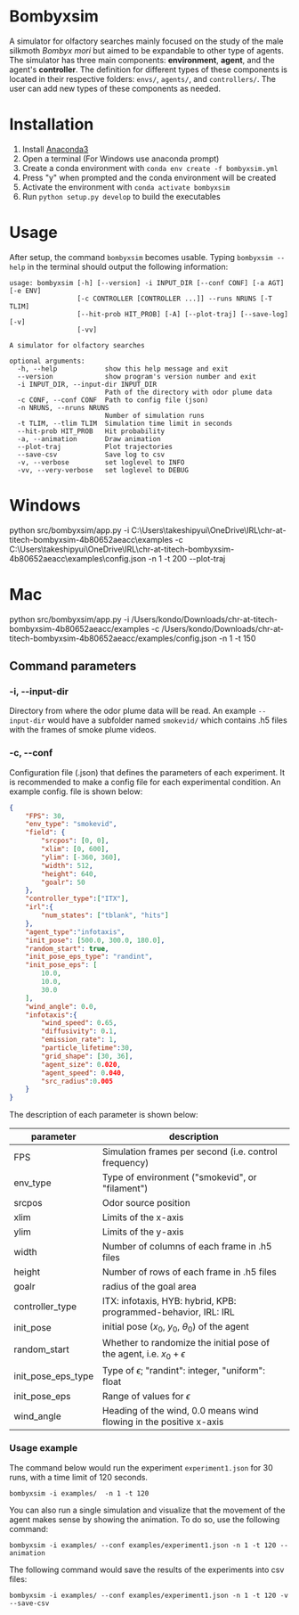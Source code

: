 
# Bombyxsim

A simulator for olfactory searches mainly focused on the study of the male silkmoth *Bombyx mori* but aimed to be expandable to other type of agents. The simulator has three main components: **environment**, **agent**, and the agent's **controller**. The definition for different types of these components is located in their respective folders: `envs/`, `agents/`, and `controllers/`. The user can add new types of these components as needed.

# Installation

1. Install [Anaconda3](https://docs.anaconda.com/anaconda/install/)
2. Open a terminal (For Windows use anaconda prompt)
3. Create a conda environment with `conda env create -f bombyxsim.yml`
4. Press "y" when prompted and the conda environment will be created
5. Activate the environment with `conda activate bombyxsim`
6. Run `python setup.py develop` to build the executables

# Usage

After setup, the command `bombyxsim` becomes usable. Typing `bombyxsim --help` in the terminal should output the following information: 

```console
usage: bombyxsim [-h] [--version] -i INPUT_DIR [--conf CONF] [-a AGT] [-e ENV]
                 [-c CONTROLLER [CONTROLLER ...]] --runs NRUNS [-T TLIM]
                 [--hit-prob HIT_PROB] [-A] [--plot-traj] [--save-log] [-v]
                 [-vv]

A simulator for olfactory searches

optional arguments:
  -h, --help            show this help message and exit
  --version             show program's version number and exit
  -i INPUT_DIR, --input-dir INPUT_DIR
                        Path of the directory with odor plume data
  -c CONF, --conf CONF  Path to config file (json)
  -n NRUNS, --nruns NRUNS
                        Number of simulation runs
  -t TLIM, --tlim TLIM  Simulation time limit in seconds
  --hit-prob HIT_PROB   Hit probability
  -a, --animation       Draw animation
  --plot-traj           Plot trajectories
  --save-csv            Save log to csv
  -v, --verbose         set loglevel to INFO
  -vv, --very-verbose   set loglevel to DEBUG
```

# Windows
python src/bombyxsim/app.py -i C:\Users\takeshipyui\OneDrive\IRL\chr-at-titech-bombyxsim-4b80652aeacc\examples -c C:\Users\takeshipyui\OneDrive\IRL\chr-at-titech-bombyxsim-4b80652aeacc\examples\config.json -n 1 -t 200 --plot-traj

# Mac
python src/bombyxsim/app.py -i /Users/kondo/Downloads/chr-at-titech-bombyxsim-4b80652aeacc/examples -c /Users/kondo/Downloads/chr-at-titech-bombyxsim-4b80652aeacc/examples/config.json -n 1 -t 150

## Command parameters

### -i, --input-dir

Directory from where the odor plume data will be read. An example `--input-dir` would have a subfolder named `smokevid/` which contains .h5 files with the frames of smoke plume videos.

### -c, --conf

Configuration file (.json) that defines the parameters of each experiment. It is recommended to make a config file for each experimental condition. An example config. file is shown below:

```json
{
    "FPS": 30,
    "env_type": "smokevid",
    "field": {
        "srcpos": [0, 0],
        "xlim": [0, 600],
        "ylim": [-360, 360],
        "width": 512,
        "height": 640,
        "goalr": 50
    },
    "controller_type":["ITX"],
    "irl":{
        "num_states": ["tblank", "hits"]
    },
    "agent_type":"infotaxis",
    "init_pose": [500.0, 300.0, 180.0],
    "random_start": true,
    "init_pose_eps_type": "randint",
    "init_pose_eps": [
        10.0,
        10.0,
        30.0
    ],
    "wind_angle": 0.0,
    "infotaxis":{
        "wind_speed": 0.65,
        "diffusivity": 0.1,
        "emission_rate": 1,
        "particle_lifetime":30,
        "grid_shape": [30, 36],
        "agent_size": 0.020,
        "agent_speed": 0.040,
        "src_radius":0.005
    }
}
```

The description of each parameter is shown below:

|parameter	|description                                               |
|-----------|----------------------------------------------------------|
|FPS		|Simulation frames per second (i.e. control frequency)     |
|env_type	|Type of environment ("smokevid", or "filament")           |
|srcpos		|Odor source position     |
|xlim		|Limits of the x-axis     |
|ylim		|Limits of the y-axis     |
|width      |Number of columns of each frame in .h5 files         |
|height     |Number of rows of each frame in .h5 files            |
|goalr      |radius of the goal area                     |
|controller_type| ITX: infotaxis, HYB: hybrid, KPB: programmed-behavior, IRL: IRL|
|init_pose  |initial pose ($x_0$, $y_0$, $\theta_0$) of the agent     |
|random_start| Whether to randomize the initial pose of the agent, i.e. $x_0 + \epsilon$|
|init_pose_eps_type| Type of $\epsilon$; "randint": integer, "uniform": float  |
|init_pose_eps| Range of values for $\epsilon$  |
|wind_angle |Heading of the wind, 0.0 means wind flowing in the positive x-axis|

### Usage example

The command below would run the experiment `experiment1.json` for 30 runs, with a time limit of 120 seconds.

```console
bombyxsim -i examples/  -n 1 -t 120
```

You can also run a single simulation and visualize that the movement of the agent makes sense by showing the animation. To do so, use the following command:

```console
bombyxsim -i examples/ --conf examples/experiment1.json -n 1 -t 120 --animation
```

The following command would save the results of the experiments into csv files:

```console
bombyxsim -i examples/ --conf examples/experiment1.json -n 1 -t 120 -v --save-csv
```